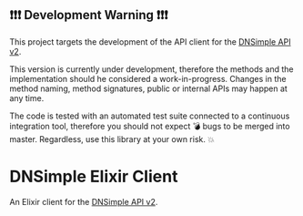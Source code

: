 ## :exclamation::exclamation::exclamation: Development Warning :exclamation::exclamation::exclamation:

This project targets the development of the API client for the [DNSimple API v2](https://developer.dnsimple.com/v2/).

This version is currently under development, therefore the methods and the implementation should he considered a work-in-progress. Changes in the method naming, method signatures, public or internal APIs may happen at any time.

The code is tested with an automated test suite connected to a continuous integration tool, therefore you should not expect :bomb: bugs to be merged into master. Regardless, use this library at your own risk. :boom:


# DNSimple Elixir Client

An Elixir client for the [DNSimple API v2](https://developer.dnsimple.com/v2/).
